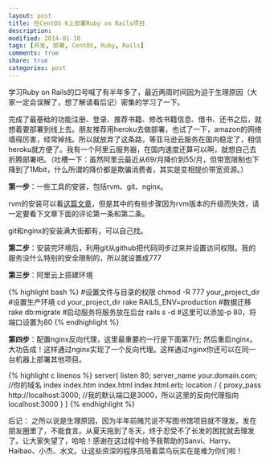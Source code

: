 ```yaml
---
layout: post
title: 在CentOS 6上部署Ruby on Rails项目
description: 
modified: 2014-01-10
tags: [开发, 部署, CentOS, Ruby, Rails]
comments: true
share: true
categories: post
---
```


学习Ruby on Rails的口号喊了有半年多了，最近两周时间因为迫于生理原因（大家一定会误解了，想了解请看后记）密集的学习了一下。

完成了最基础的功能注册、登录、推荐书籍、修改书籍信息、借书、还书之后，就想着要部署到线上去。朋友推荐用heroku去做部署，也试了一下，amazon的网络墙得厉害，经常掉线。所以就放弃了这条路，等亚马逊云服务在国内稳定了，相信heroku就方便了。我有一个阿里云服务器，在国内速度还算可以啊，就想自己去折腾部署吧。（吐槽一下：虽然阿里云最近从69/月降价到55/月，但带宽限制也下降到了1Mbit，什么所谓的降价都是欺骗消费者，其实是变相提价带宽资源。）

**第一步**：一些工具的安装，包括rvm、git、nginx。

rvm的安装可以看[这篇文章](https://www.digitalocean.com/community/articles/how-to-install-ruby-on-rails-on-centos-6-with-rvm)，但是其中的有些步骤因为rvm版本的升级而失效，请一定要看下文章下面的评论第一条和第二条。

git和nginx的安装满大街都有，可以自己找。

**第二步**：安装完环境后，利用git从github把代码同步过来并设置访问权限。我的服务没什么特别的安全限制的，所以就设置成777

**第三步**：阿里云上搭建环境

{% highlight bash %}
#设置文件与目录的权限
chmod -R 777 your_project_dir
#设置生产环境
cd your_project_dir
rake RAILS_ENV=production
#数据迁移
rake db:migrate
#启动服务将服务放在后台
rails s -d #这里可以添加-p 80，将端口设置为80
{% endhighlight %}

**第四步**：配置nginx反向代理，这里最重要的一行是下面第7行; 然后重启nginx。大功告成！这样通过nginx实现了一个反向代理。这样通过nginx你还可以在同一台机器上部署其他项目。

{% highlight c linenos %}
server{
    listen 80;
    server_name your.domain.com; //你的域名
    index index.htm index.html index.html.erb;
    location /
    {
        proxy_pass http://localhost:3000; //我的默认端口是3000，所以这里的反向代理指向localhost:3000
    }
}
{% endhighlight %}

后记：
之所以说是生理原因，因为半年前赌咒说不写图书馆项目就不理发。发在朋友圈里了，不能食言。从夏天拖到了冬天，终于忍受不了长发的困扰就去理发了。让大家失望了，哈哈！感谢在这过程中给予我帮助的Sanvi、Harry、Haibao、小杰、水文。让这些资深的程序员陪着菜鸟玩实在是难为你们啦！